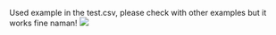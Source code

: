 Used example in the test.csv, please check with other examples but it works fine naman! 
![](https://raw.githubusercontent.com/Codecademy/docs/main/media/a-star-tree-8.png)
